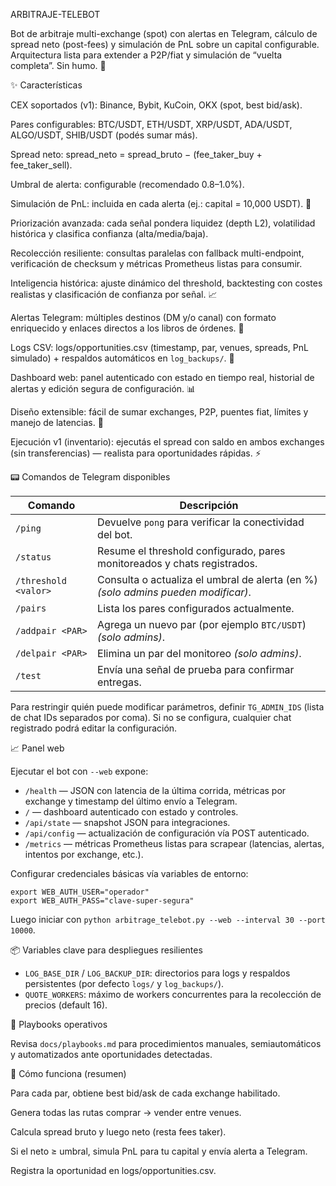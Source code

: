 ARBITRAJE-TELEBOT

Bot de arbitraje multi-exchange (spot) con alertas en Telegram, cálculo de spread neto (post-fees) y simulación de PnL sobre un capital configurable.
Arquitectura lista para extender a P2P/fiat y simulación de “vuelta completa”. Sin humo. 🚀

✨ Características

CEX soportados (v1): Binance, Bybit, KuCoin, OKX (spot, best bid/ask).

Pares configurables: BTC/USDT, ETH/USDT, XRP/USDT, ADA/USDT, ALGO/USDT, SHIB/USDT (podés sumar más).

Spread neto: spread_neto = spread_bruto − (fee_taker_buy + fee_taker_sell).

Umbral de alerta: configurable (recomendado 0.8–1.0%).

Simulación de PnL: incluida en cada alerta (ej.: capital = 10,000 USDT). 🧮

Priorización avanzada: cada señal pondera liquidez (depth L2), volatilidad histórica y clasifica confianza (alta/media/baja).

Recolección resiliente: consultas paralelas con fallback multi-endpoint, verificación de checksum y métricas Prometheus listas para consumir.

Inteligencia histórica: ajuste dinámico del threshold, backtesting con costes realistas y clasificación de confianza por señal. 📈

Alertas Telegram: múltiples destinos (DM y/o canal) con formato enriquecido y enlaces directos a los libros de órdenes. 🔔

Logs CSV: logs/opportunities.csv (timestamp, par, venues, spreads, PnL simulado) + respaldos automáticos en `log_backups/`. 🧾

Dashboard web: panel autenticado con estado en tiempo real, historial de alertas y edición segura de configuración. 📊

Diseño extensible: fácil de sumar exchanges, P2P, puentes fiat, límites y manejo de latencias. 🧰

Ejecución v1 (inventario): ejecutás el spread con saldo en ambos exchanges (sin transferencias) — realista para oportunidades rápidas. ⚡

📟 Comandos de Telegram disponibles

| Comando | Descripción |
| --- | --- |
| `/ping` | Devuelve `pong` para verificar la conectividad del bot. |
| `/status` | Resume el threshold configurado, pares monitoreados y chats registrados. |
| `/threshold <valor>` | Consulta o actualiza el umbral de alerta (en %) _(solo admins pueden modificar)_. |
| `/pairs` | Lista los pares configurados actualmente. |
| `/addpair <PAR>` | Agrega un nuevo par (por ejemplo `BTC/USDT`) _(solo admins)_. |
| `/delpair <PAR>` | Elimina un par del monitoreo _(solo admins)_. |
| `/test` | Envía una señal de prueba para confirmar entregas. |

Para restringir quién puede modificar parámetros, definir `TG_ADMIN_IDS` (lista de chat IDs separados por coma). Si no se configura, cualquier chat registrado podrá editar la configuración.

📈 Panel web

Ejecutar el bot con `--web` expone:

- `/health` — JSON con latencia de la última corrida, métricas por exchange y timestamp del último envío a Telegram.
- `/` — dashboard autenticado con estado y controles.
- `/api/state` — snapshot JSON para integraciones.
- `/api/config` — actualización de configuración vía POST autenticado.
- `/metrics` — métricas Prometheus listas para scrapear (latencias, alertas, intentos por exchange, etc.).

Configurar credenciales básicas vía variables de entorno:

```
export WEB_AUTH_USER="operador"
export WEB_AUTH_PASS="clave-super-segura"
```

Luego iniciar con `python arbitrage_telebot.py --web --interval 30 --port 10000`.

📦 Variables clave para despliegues resilientes

- `LOG_BASE_DIR` / `LOG_BACKUP_DIR`: directorios para logs y respaldos persistentes (por defecto `logs/` y `log_backups/`).
- `QUOTE_WORKERS`: máximo de workers concurrentes para la recolección de precios (default 16).

🔎 Playbooks operativos

Revisa `docs/playbooks.md` para procedimientos manuales, semiautomáticos y automatizados ante oportunidades detectadas.

🧠 Cómo funciona (resumen)

Para cada par, obtiene best bid/ask de cada exchange habilitado.

Genera todas las rutas comprar → vender entre venues.

Calcula spread bruto y luego neto (resta fees taker).

Si el neto ≥ umbral, simula PnL para tu capital y envía alerta a Telegram.

Registra la oportunidad en logs/opportunities.csv.
